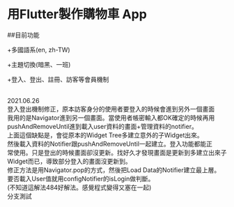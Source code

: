 # 用Flutter製作購物車 App

##目前功能

+多國語系(en, zh-TW)<br/>

+主題切換(暗黑、一班)<br/>

+登入、登出、註冊、訪客等會員機制<br/>

<br/>
2021.06.26<br/>
  登入登出機制修正，原本訪客身分的使用者要登入的時候會進到另外一個畫面<br/>
  我用的是Navigator進到另一個畫面。當使用者帳密輸入都OK確定的時候再用<br/>
  pushAndRemoveUntil進到載入user資料的畫面+管理資料的notifier。<br/>
  上面這個缺點是，會從原本的Widget Tree多建立意外的子Widget出來。<br/>
  然後載入資料的Notifier跟pushAndRemoveUntil一起建立。登入功能都能正<br/>
  常使用。只是登出的時候畫面卻沒更新。找好久才發現畫面是更新到多建立出來子<br/>
  Widget而已，導致部分登入的畫面沒更新到。<br/>
  修正方法是用Navigator.pop的方式，然後把Load Data的Notifier建立最上層。<br/>
  要否載入User值就用configNotifier的isLogin做判斷。<br/>
  (不知道這解法484好解法。感覺程式變得又塞在一起)<br/>
  分支測試<br/>
